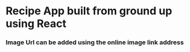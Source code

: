 # Recipe App built from ground up using React

### Image Url can be added using the online image link address
